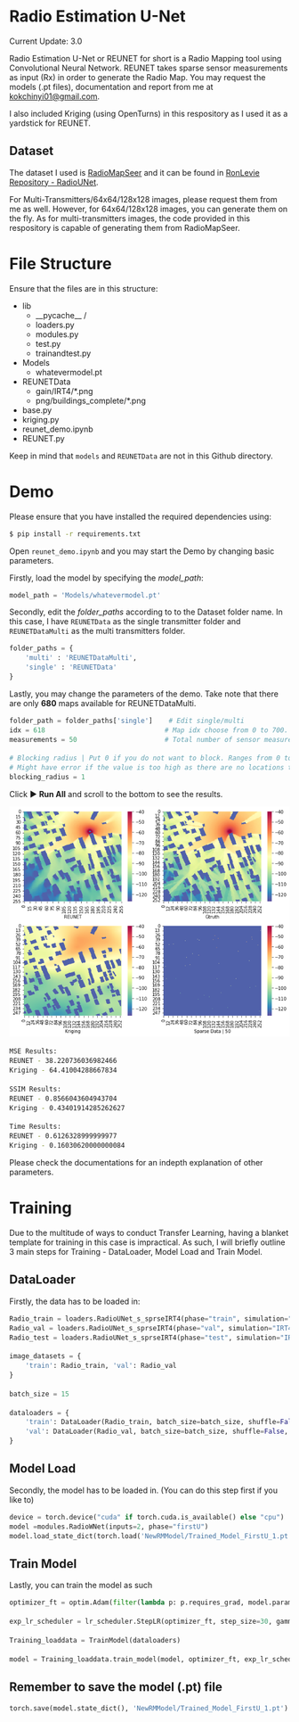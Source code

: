 # Radio Estimation U-Net

Current Update: 3.0

Radio Estimation U-Net or REUNET for short is a Radio Mapping tool using Convolutional Neural Network. REUNET takes sparse sensor measurements as input (Rx) in order to generate the Radio Map.
You may request the models (.pt files), documentation and report from me at kokchinyi01@gmail.com.

I also included Kriging (using OpenTurns) in this respository as I used it as a yardstick for REUNET.

## Dataset

The dataset I used is [RadioMapSeer](https://drive.google.com/file/d/1PTaPpLOKraVCRZU_Tzev4D5ZO32tpqMO/view) and it can be found in [RonLevie Repository - RadioUNet](https://github.com/RonLevie/RadioUNet).

For Multi-Transmitters/64x64/128x128 images, please request them from me as well. However, for 64x64/128x128 images, you can generate them on the fly. As for multi-transmitters images, the code provided in this respository is capable of generating them from RadioMapSeer.

# File Structure

Ensure that the files are in this structure:

- lib
  - \_\_pycache\_\_ /
  - loaders.py
  - modules.py
  - test.py
  - trainandtest.py
- Models
  - whatevermodel.pt
- REUNETData
  - gain/IRT4/\*.png
  - png/buildings_complete/\*.png
- base.py
- kriging.py
- reunet_demo.ipynb
- REUNET.py

Keep in mind that `models` and `REUNETData` are not in this Github directory.

# Demo

Please ensure that you have installed the required dependencies using:

```bash
$ pip install -r requirements.txt
```

Open `reunet_demo.ipynb` and you may start the Demo by changing basic parameters.

Firstly, load the model by specifying the _model_path_:

```python
model_path = 'Models/whatevermodel.pt'
```

Secondly, edit the _folder_paths_ according to to the Dataset folder name. In this case, I have `REUNETData` as the single transmitter folder and `REUNETDataMulti` as the multi transmitters folder.

```python
folder_paths = {
    'multi' : 'REUNETDataMulti',
    'single' : 'REUNETData'
}
```

Lastly, you may change the parameters of the demo. Take note that there are only **680** maps available for REUNETDataMulti.

```python
folder_path = folder_paths['single']    # Edit single/multi
idx = 618                              # Map idx choose from 0 to 700.
measurements = 50                      # Total number of sensor measurements

# Blocking radius | Put 0 if you do not want to block. Ranges from 0 to 128. | Indicate min 1 even if you use your own image
# Might have error if the value is too high as there are no locations to place the sensors. (ie. dont block the whole map)
blocking_radius = 1
```

Click :arrow_forward: **Run All** and scroll to the bottom to see the results.

![Demo Image](https://github.com/thekopiman/REUNET/blob/master/readmeimages/demo_image.png)

```bash
MSE Results:
REUNET - 38.220736036982466
Kriging - 64.41004288667834

SSIM Results:
REUNET - 0.8566043604943704
Kriging - 0.43401914285262627

Time Results:
REUNET - 0.6126328999999977
Kriging - 0.16030620000000084
```

Please check the documentations for an indepth explanation of other parameters.

# Training

Due to the multitude of ways to conduct Transfer Learning, having a blanket template for training in this case is impractical. As such, I will briefly outline 3 main steps for Training - DataLoader, Model Load and Train Model.

## DataLoader

Firstly, the data has to be loaded in:

```python
Radio_train = loaders.RadioUNet_s_sprseIRT4(phase="train", simulation="IRT4", cityMap="complete",fix_samples = 300,n_iterations=10)
Radio_val = loaders.RadioUNet_s_sprseIRT4(phase="val", simulation="IRT4", cityMap="complete",fix_samples = 300,n_iterations=10)
Radio_test = loaders.RadioUNet_s_sprseIRT4(phase="test", simulation="IRT4", cityMap="complete",fix_samples = 300,n_iterations=10)

image_datasets = {
    'train': Radio_train, 'val': Radio_val
}

batch_size = 15

dataloaders = {
    'train': DataLoader(Radio_train, batch_size=batch_size, shuffle=False, num_workers=1),
    'val': DataLoader(Radio_val, batch_size=batch_size, shuffle=False, num_workers=1)
}
```

## Model Load

Secondly, the model has to be loaded in. (You can do this step first if you like to)

```python
device = torch.device("cuda" if torch.cuda.is_available() else "cpu")
model =modules.RadioWNet(inputs=2, phase="firstU")
model.load_state_dict(torch.load('NewRMModel/Trained_Model_FirstU_1.pt', map_location=device))

```

## Train Model

Lastly, you can train the model as such

```python
optimizer_ft = optim.Adam(filter(lambda p: p.requires_grad, model.parameters()), lr=1e-4)

exp_lr_scheduler = lr_scheduler.StepLR(optimizer_ft, step_size=30, gamma=0.1)

Training_loaddata = TrainModel(dataloaders)

model = Training_loaddata.train_model(model, optimizer_ft, exp_lr_scheduler, targetType = 'dense', num_epochs=10,WNetPhase="firstU",train_log=True)
```

## Remember to save the model (.pt) file

```python
torch.save(model.state_dict(), 'NewRMModel/Trained_Model_FirstU_1.pt')
```
